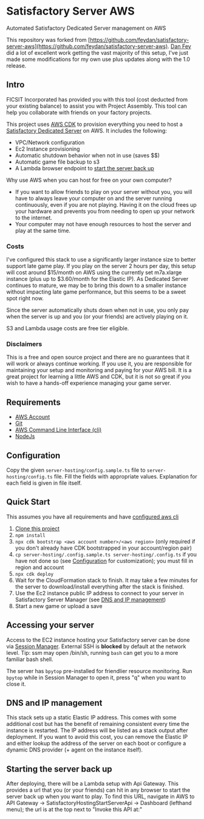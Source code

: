 # Satisfactory Server AWS
Automated Satisfactory Dedicated Server management on AWS

This repository was forked from [https://github.com/feydan/satisfactory-server-aws](https://github.com/feydan/satisfactory-server-aws). [Dan Fey](https://github.com/feydan) did a lot of excellent work getting the vast majority of this setup, I've just made some modifications for my own use plus updates along with the 1.0 release.

## Intro
FICSIT Incorporated has provided you with this tool (cost deducted from your existing balance) to assist you with Project Assembly.  This tool can help you collaborate with friends on your factory projects.

This project uses [AWS CDK](https://aws.amazon.com/cdk/) to provision everything you need to host a [Satisfactory Dedicated Server](https://satisfactory.fandom.com/wiki/Dedicated_servers) on AWS.  It includes the following:
 - VPC/Network configuration
 - Ec2 Instance provisioning
 - Automatic shutdown behavior when not in use (saves $$)
 - Automatic game file backup to s3
 - A Lambda browser endpoint to [start the server back up](#starting-the-server-back-up)

Why use AWS when you can host for free on your own computer?
 - If you want to allow friends to play on your server without you, you will have to always leave your computer on and the server running continuously, even if you are not playing.  Having it on the cloud frees up your hardware and prevents you from needing to open up your network to the internet.
 - Your computer may not have enough resources to host the server and play at the same time.

### Costs
I've configured this stack to use a significantly larger instance size to better support late game play. If you play on the server 2 hours per day, this setup will cost around $15/month on AWS using the currently set m7a.xlarge instance (plus up to $3.60/month for the Elastic IP). As Dedicated Server continues to mature, we may be to bring this down to a smaller instance without impacting late game performance, but this seems to be a sweet spot right now.

Since the server automatically shuts down when not in use, you only pay when the server is up and you (or your friends) are actively playing on it.

S3 and Lambda usage costs are free tier eligible.

### Disclaimers
This is a free and open source project and there are no guarantees that it will work or always continue working.  If you use it, you are responsible for maintaining your setup and monitoring and paying for your AWS bill.  It is a great project for learning a little AWS and CDK, but it is not so great if you wish to have a hands-off experience managing your game server.

## Requirements

- [AWS Account](https://aws.amazon.com/premiumsupport/knowledge-center/create-and-activate-aws-account/)
- [Git](https://git-scm.com/downloads)
- [AWS Command Line Interface (cli)](https://aws.amazon.com/cli/)
- [NodeJs](https://nodejs.org/en/download/)

## Configuration

Copy the given `server-hosting/config.sample.ts` file to `server-hosting/config.ts` file. Fill the fields with appropriate values. Explanation for each field is given in file itself.

## Quick Start
This assumes you have all requirements and have [configured aws cli](https://docs.aws.amazon.com/cli/latest/userguide/cli-configure-quickstart.html)

1. [Clone this project](https://docs.github.com/en/repositories/creating-and-managing-repositories/cloning-a-repository)
2. `npm install`
3. `npx cdk bootstrap <aws account number>/<aws region>` (only required if you don't already have CDK bootstrapped in your account/region pair)
4. `cp server-hosting/.config.sample.ts server-hosting/.config.ts` if you have not done so (see [Configuration](#configuration) for customization); you must fill in region and account
5. `npx cdk deploy`
6. Wait for the CloudFormation stack to finish. It may take a few minutes for the server to download/install everything after the stack is finished.
7. Use the Ec2 instance public IP address to connect to your server in Satisfactory Server Manager (see [DNS and IP management](#dns-and-ip-management))
8. Start a new game or upload a save

## Accessing your server

Access to the EC2 instance hosting your Satisfactory server can be done via [Session Manager](https://docs.aws.amazon.com/AWSEC2/latest/UserGuide/session-manager.html). External SSH is **blocked** by default at the network level.  Tip: ssm may open /bin/sh, running `bash` can get you to a more familiar bash shell.

The server has `bpytop` pre-installed for friendlier resource monitoring. Run `bpytop` while in Session Manager to open it, press "q" when you want to close it.

## DNS and IP management

This stack sets up a static Elastic IP address. This comes with some additional cost but has the benefit of remaining consistent every time the instance is restarted. The IP address will be listed as a stack output after deployment. If you want to avoid this cost, you can remove the Elastic IP and either lookup the address of the server on each boot or configure a dynamic DNS provider (+ agent on the instance itself).

## Starting the server back up
After deploying, there will be a Lambda setup with Api Gateway.  This provides a url that you (or your friends) can hit in any browser to start the server back up when you want to play.  To find this URL, navigate in AWS to API Gateway -> SatisfactoryHostingStartServerApi -> Dashboard (lefthand menu); the url is at the top next to "Invoke this API at:"